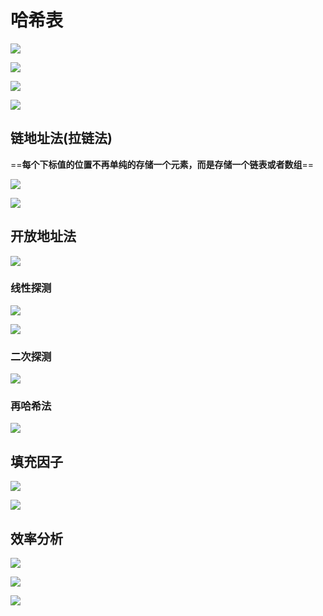 # 哈希表

![](E:\Typra文档\img\Snipaste_2020-07-14_09-41-28.PNG)

![](E:\Typra文档\img\Snipaste_2020-07-14_09-51-52.PNG)

![](E:\Typra文档\img\Snipaste_2020-07-14_11-02-52.PNG)

![](E:\Typra文档\img\Snipaste_2020-07-14_11-08-59.PNG)

## 链地址法(拉链法)

==**每个下标值的位置不再单纯的存储一个元素，而是存储一个链表或者数组**==

![](E:\Typra文档\img\Snipaste_2020-07-14_11-15-16.PNG)

![](E:\Typra文档\img\Snipaste_2020-07-14_11-16-28.PNG)

## 开放地址法

![](E:\Typra文档\img\Snipaste_2020-07-14_11-21-13.PNG)

### 线性探测

![](E:\Typra文档\img\Snipaste_2020-07-14_11-35-14.PNG)

![](E:\Typra文档\img\Snipaste_2020-07-14_11-43-49.PNG)

### 二次探测

![](E:\Typra文档\img\Snipaste_2020-07-14_11-46-58.PNG)

### 再哈希法

![](E:\Typra文档\img\Snipaste_2020-07-14_11-54-11.PNG)

## 填充因子

![](E:\Typra文档\img\Snipaste_2020-07-14_11-59-39.PNG)

![](E:\Typra文档\img\Snipaste_2020-07-14_12-02-13.PNG)

## 效率分析

![](E:\Typra文档\img\Snipaste_2020-07-14_12-02-47.PNG)

![](E:\Typra文档\img\Snipaste_2020-07-14_12-04-37.PNG)

![](E:\Typra文档\img\Snipaste_2020-07-14_12-05-01.PNG)

